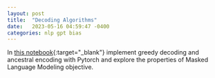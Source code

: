 ```yaml
---
layout: post
title:  "Decoding Algorithms"
date:   2023-05-16 04:59:47 -0400
categories: nlp gpt bias
---
```


In [this notebook](https://colab.research.google.com/drive/1l2f7VZLVZjTdgP2Fk495wHdbu30drfzr?usp=sharing){:target="_blank"} implement greedy decoding and ancestral encoding with Pytorch and explore the properties of Masked Language Modeling objective.

